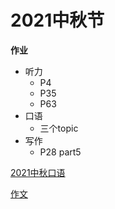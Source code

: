 # 2021中秋节

**作业** 

- 听力
    - P4
    - P35
    - P63
- 口语
    - 三个topic
- 写作
    - P28 part5

[2021中秋口语](2021%E4%B8%AD%E7%A7%8B%E8%8A%82%2025566b8d5a3941eab8b1d0255beae381/2021%E4%B8%AD%E7%A7%8B%E5%8F%A3%E8%AF%AD%2096ae21b88d4c45dda935119bf6470463.md)

[作文](2021%E4%B8%AD%E7%A7%8B%E8%8A%82%2025566b8d5a3941eab8b1d0255beae381/%E4%BD%9C%E6%96%87%20f276d8e81f7641529608b9570159f5ba.md)